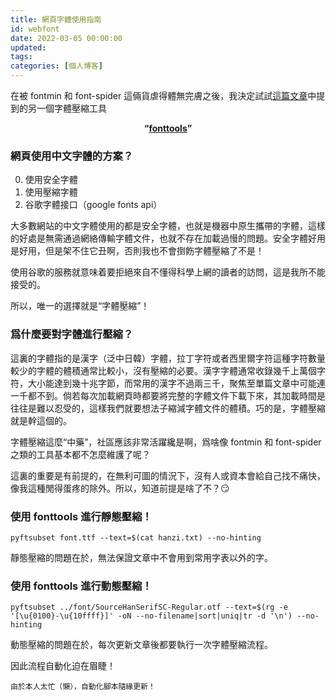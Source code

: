 ```yaml
---
title: 網頁字體使用指南
id: webfont
date: 2022-03-05 00:00:00
updated:
tags:
categories: [個人博客]
---
```


在被 fontmin 和 font-spider 這倆貨虐得體無完膚之後，我決定試試[這篇文章](https://hsingko.github.io/post/compress_webfont/)中提到的另一個字體壓縮工具

**<center>“[fonttools](https://github.com/fonttools/fonttools)”</center>**

<!--more-->

### 網頁使用中文字體的方案？

0. 使用安全字體
1. 使用壓縮字體
2. 谷歌字體接口（google fonts api）

大多數網站的中文字體使用的都是安全字體，也就是機器中原生攜帶的字體，這樣的好處是無需通過網絡傳輸字體文件，也就不存在加載過慢的問題。安全字體好用是好用，但是架不住它丑啊，否則我也不會捯飭字體壓縮了不是！

使用谷歌的服務就意味着要拒絕來自不懂得科學上網的讀者的訪問，這是我所不能接受的。

所以，唯一的選擇就是“字體壓縮”！

### 爲什麼要對字體進行壓縮？

這裏的字體指的是漢字（泛中日韓）字體，拉丁字符或者西里爾字符這種字符數量較少的字體的體積通常比較小，沒有壓縮的必要。漢字字體通常收錄幾千上萬個字符，大小能達到幾十兆字節，而常用的漢字不過兩三千，聚焦至單篇文章中可能連一千都不到。倘若每次加載網頁時都要將完整的字體文件下載下來，其加載時間是往往是難以忍受的，這樣我們就要想法子縮減字體文件的體積。巧的是，字體壓縮就是幹這個的。

字體壓縮這麼“中藥”，社區應該非常活躍纔是啊，爲啥像 fontmin 和 font-spider 之類的工具基本都不怎麼維護了呢？

這裏的重要是有前提的，在無利可圖的情況下，沒有人或資本會給自己找不痛快，像我這種閒得蛋疼的除外。所以，知道前提是啥了不？😏

### 使用 fonttools 進行靜態壓縮！

```
pyftsubset font.ttf --text=$(cat hanzi.txt) --no-hinting
```

靜態壓縮的問題在於，無法保證文章中不會用到常用字表以外的字。

### 使用 fonttools 進行動態壓縮！

```
pyftsubset ../font/SourceHanSerifSC-Regular.otf --text=$(rg -e '[\u{0100}-\u{10ffff}]' -oN --no-filename|sort|uniq|tr -d '\n') --no-hinting
```

動態壓縮的問題在於，每次更新文章後都要執行一次字體壓縮流程。

因此流程自動化迫在眉睫！

```
由於本人太忙（懶），自動化腳本隨緣更新！
```
